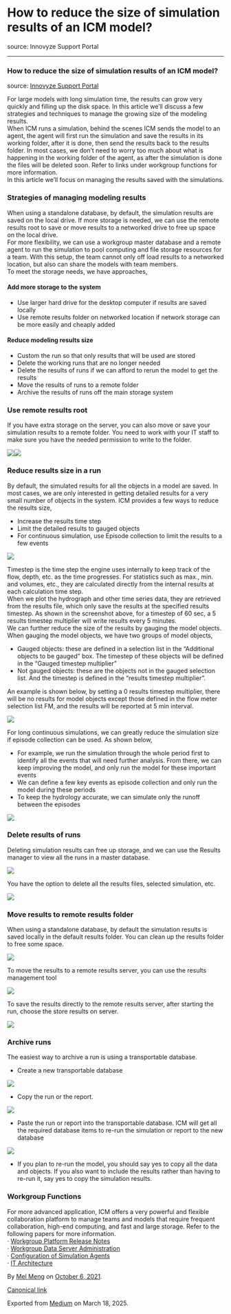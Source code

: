 # How to reduce the size of simulation results of an ICM model?

source: Innovyze Support Portal

---

### How to reduce the size of simulation results of an ICM model?

source: [Innovyze Support Portal](https://innovyze.force.com/support/s/article/How-to-reduce-the-size-of-simulation-results-of-an-ICM-model)

For large models with long simulation time, the results can grow very quickly and filling up the disk space. In this article we’ll discuss a few strategies and techniques to manage the growing size of the modeling results.  
When ICM runs a simulation, behind the scenes ICM sends the model to an agent, the agent will first run the simulation and save the results in its working folder, after it is done, then send the results back to the results folder. In most cases, we don’t need to worry too much about what is happening in the working folder of the agent, as after the simulation is done the files will be deleted soon. Refer to links under workgroup functions for more information.  
In this article we’ll focus on managing the results saved with the simulations.

### Strategies of managing modeling results

When using a standalone database, by default, the simulation results are saved on the local drive. If more storage is needed, we can use the remote results root to save or move results to a networked drive to free up space on the local drive.  
For more flexibility, we can use a workgroup master database and a remote agent to run the simulation to pool computing and file storage resources for a team. With this setup, the team cannot only off load results to a networked location, but also can share the models with team members.  
To meet the storage needs, we have approaches,

#### Add more storage to the system

* Use larger hard drive for the desktop computer if results are saved locally
* Use remote results folder on networked location if network storage can be more easily and cheaply added

#### Reduce modeling results size

* Custom the run so that only results that will be used are stored
* Delete the working runs that are no longer needed
* Delete the results of runs if we can afford to rerun the model to get the results
* Move the results of runs to a remote folder
* Archive the results of runs off the main storage system

### Use remote results root

If you have extra storage on the server, you can also move or save your simulation results to a remote folder. You need to work with your IT staff to make sure you have the needed permission to write to the folder.

![](images\1_vMVyUQndozF05U3uq2-r2g.png)![](images\1_ADKcCBiBhIr4XHzviTIBoQ.png)

### Reduce results size in a run

By default, the simulated results for all the objects in a model are saved. In most cases, we are only interested in getting detailed results for a very small number of objects in the system. ICM provides a few ways to reduce the results size,

* Increase the results time step
* Limit the detailed results to gauged objects
* For continuous simulation, use Episode collection to limit the results to a few events

![](images\1_Hj-csFX_nvjShtuXWYgcKw.png)

Timestep is the time step the engine uses internally to keep track of the flow, depth, etc. as the time progresses. For statistics such as max., min. and volumes, etc., they are calculated directly from the internal results at each calculation time step.  
When we plot the hydrograph and other time series data, they are retrieved from the results file, which only save the results at the specified results timestep. As shown in the screenshot above, for a timestep of 60 sec, a 5 results timestep multiplier will write results every 5 minutes.  
We can further reduce the size of the results by gauging the model objects. When gauging the model objects, we have two groups of model objects,

* Gauged objects: these are defined in a selection list in the “Additional objects to be gauged” box. The timestep of these objects will be defined in the “Gauged timestep multiplier”
* Not gauged objects: these are the objects not in the gauged selection list. And the timestep is defined in the “results timestep multiplier”.

An example is shown below, by setting a 0 results timestep multiplier, there will be no results for model objects except those defined in the flow meter selection list FM, and the results will be reported at 5 min interval.

![](images\1_PTOdeygm178RXSPJAoLDaA.png)

For long continuous simulations, we can greatly reduce the simulation size if episode collection can be used. As shown below,

* For example, we run the simulation through the whole period first to identify all the events that will need further analysis. From there, we can keep improving the model, and only run the model for these important events
* We can define a few key events as episode collection and only run the model during these periods
* To keep the hydrology accurate, we can simulate only the runoff between the episodes

![](images\1_9eZWUy5lEriObmtT-Ll1kA.png)

### Delete results of runs

Deleting simulation results can free up storage, and we can use the Results manager to view all the runs in a master database.

![](images\1_B5Kw5N_4PcwQj8npT7ph0w.png)

You have the option to delete all the results files, selected simulation, etc.

![](images\1_RLaZV0_2ByZFym6FM4jWrQ.png)

### Move results to remote results folder

When using a standalone database, by default the simulation results is saved locally in the default results folder. You can clean up the results folder to free some space.

![](images\1_SgTWdljjfRgp2fX2aK2r_Q.png)

To move the results to a remote results server, you can use the results management tool

![](images\1_fNChJLY16utB4Q86zp1XSw.png)

To save the results directly to the remote results server, after starting the run, choose the store results on server.

![](images\1_dx98B3KWMXOZA-GPfWBVYQ.png)

### Archive runs

The easiest way to archive a run is using a transportable database.

* Create a new transportable database

![](images\1_uqsew1k1zJICQNcygKR5cw.png)

* Copy the run or the report.

![](images\1_-fN4mklFd2xfBvg-1vwawA.png)

* Paste the run or report into the transportable database. ICM will get all the required database items to re-run the simulation or report to the new database

![](images\1_yEDdzzC9i5OhOhVrCERlAQ.png)

* If you plan to re-run the model, you should say yes to copy all the data and objects. If you also want to include the results rather than having to re-run it, say yes to copy the simulation results.

### Workgroup Functions

For more advanced application, ICM offers a very powerful and flexible collaboration platform to manage teams and models that require frequent collaboration, high-end computing, and fast and large storage. Refer to the following papers for more information.  
· [Workgroup Platform Release Notes](https://innovyze-emea01.s3-eu-west-1.amazonaws.com/WorkgroupProducts/Dropbear/2021.6.1/ReleaseNotes.pdf)  
· [Workgroup Data Server Administration](https://innovyze-emea01.s3-eu-west-1.amazonaws.com/WorkgroupProducts/Dropbear/2021.6.1/WorkgroupDataServerAdministration.pdf)  
· [Configuration of Simulation Agents](https://innovyze-emea01.s3-eu-west-1.amazonaws.com/WorkgroupProducts/Dropbear/2021.6/ICMSimAgentConfig.pdf)  
· [IT Architecture](https://innovyze-emea01.s3-eu-west-1.amazonaws.com/WorkgroupProducts/Dropbear/2021.1/Innovyze+Workgroup+Products+IT+Architecture.pdf)

By [Mel Meng](https://medium.com/@mel-meng-pe) on [October 6, 2021](https://medium.com/p/19b85b922179).

[Canonical link](https://medium.com/@mel-meng-pe/how-to-reduce-the-size-of-simulation-results-of-an-icm-model-19b85b922179)

Exported from [Medium](https://medium.com) on March 18, 2025.